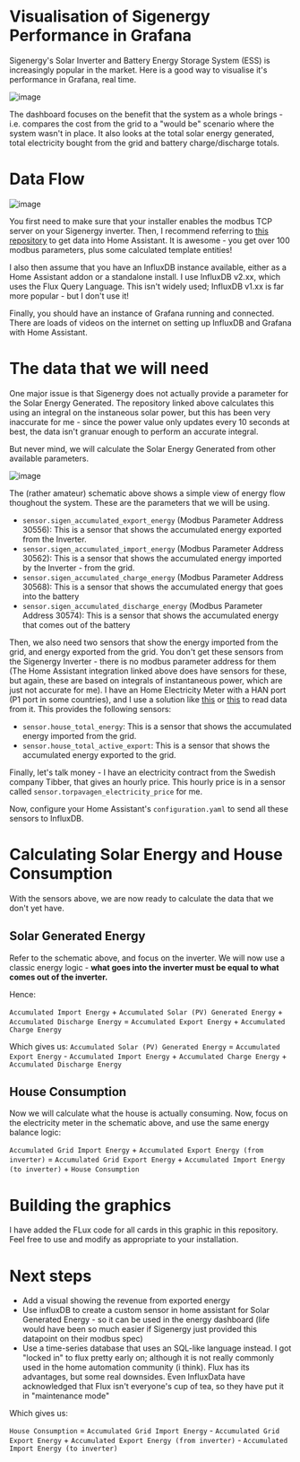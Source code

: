 # Visualisation of Sigenergy Performance in Grafana
Sigenergy's Solar Inverter and Battery Energy Storage System (ESS) is increasingly popular in the market. Here is a good way to visualise it's performance in Grafana, real time. 

![image](https://github.com/user-attachments/assets/bc90773f-f1a0-4dc2-81e8-30e5e9921b73)

The dashboard focuses on the benefit that the system as a whole brings - i.e. compares the cost from the grid to a "would be" scenario where the system wasn't in place. It also looks at the total solar energy generated, total electricity bought from the grid and battery charge/discharge totals.

# Data Flow

![image](https://github.com/user-attachments/assets/174b649d-ea0a-4513-880a-a5bb16330b9d)

You first need to make sure that your installer enables the modbus TCP server on your Sigenergy inverter. Then, I recommend referring to [this repository](https://github.com/TypQxQ/Sigenergy-Home-Assistant-Integration) to get data into Home Assistant. It is awesome - you get over 100 modbus parameters, plus some calculated template entities!

I also then assume that you have an InfluxDB instance available, either as a Home Assistant addon or a standalone install. I use InfluxDB v2.xx, which uses the Flux Query Language. This isn't widely used; InfluxDB v1.xx is far more popular - but I don't use it! 

Finally, you should have an instance of Grafana running and connected. There are loads of videos on the internet on setting up InfluxDB and Grafana with Home Assistant. 

# The data that we will need

One major issue is that Sigenergy does not actually provide a parameter for the Solar Energy Generated. The repository linked above calculates this using an integral on the instaneous solar power, but this has been very inaccurate for me - since the power value only updates every 10 seconds at best, the data isn't granuar enough to perform an accurate integral. 

But never mind, we will calculate the Solar Energy Generated from other available parameters.

![image](https://github.com/user-attachments/assets/22ebc303-4ee6-40fe-bf4c-b8371d26d84a)

The (rather amateur) schematic above shows a simple view of energy flow thoughout the system. These are the parameters that we will be using.

- ```sensor.sigen_accumulated_export_energy``` (Modbus Parameter Address 30556): This is a sensor that shows the accumulated energy exported from the Inverter.
- ```sensor.sigen_accumulated_import_energy``` (Modbus Parameter Address 30562): This is a sensor that shows the accumulated energy imported by the Inverter - from the grid.
- ```sensor.sigen_accumulated_charge_energy``` (Modbus Parameter Address 30568): This is a sensor that shows the accumulated energy that goes into the battery
- ```sensor.sigen_accumulated_discharge_energy``` (Modbus Parameter Address 30574): This is a sensor that shows the accumulated energy that comes out of the battery

Then, we also need two sensors that show the energy imported from the grid, and energy exported from the grid. You don't get these sensors from the Sigenergy Inverter - there is no modbus parameter address for them (The Home Assistant integration linked above does have sensors for these, but again, these are based on integrals of instantaneous power, which are just not accurate for me). I have an Home Electricity Meter with a HAN port (P1 port in some countries), and I use a solution like [this](https://www.zuidwijk.com/product/slimmelezer-plus/) or [this](https://www.amsleser.no/) to read data from it. This provides the following sensors: 

- ```sensor.house_total_energy```: This is a sensor that shows the accumulated energy imported from the grid.
- ```sensor.house_total_active_export```: This is a sensor that shows the accumulated energy exported to the grid.

Finally, let's talk money - I have an electricity contract from the Swedish company Tibber, that gives an hourly price. This hourly price is in a sensor called ```sensor.torpavagen_electricity_price``` for me.

Now, configure your Home Assistant's ```configuration.yaml``` to send all these sensors to InfluxDB.

# Calculating Solar Energy and House Consumption

With the sensors above, we are now ready to calculate the data that we don't yet have.

## Solar Generated Energy

Refer to the schematic above, and focus on the inverter. We will now use a classic energy logic - **what goes into the inverter must be equal to what comes out of the inverter.**

Hence: 

```Accumulated Import Energy``` + ```Accumulated Solar (PV) Generated Energy``` + ```Accumulated Discharge Energy``` = ```Accumulated Export Energy``` + ```Accumulated Charge Energy```

Which gives us:
```Accumulated Solar (PV) Generated Energy``` = ```Accumulated Export Energy``` - ```Accumulated Import Energy``` + ```Accumulated Charge Energy``` + ```Accumulated Discharge Energy```

## House Consumption 

Now we will calculate what the house is actually consuming. Now, focus on the electricity meter in the schematic above, and use the same energy balance logic:

```Accumulated Grid Import Energy``` + ```Accumulated Export Energy (from inverter)``` = ```Accumulated Grid Export Energy``` + ```Accumulated Import Energy (to inverter)``` + ```House Consumption```

# Building the graphics
I have added the FLux code for all cards in this graphic in this repository. Feel free to use and modify as appropriate to your installation. 

# Next steps
- Add a visual showing the revenue from exported energy
- Use influxDB to create a custom sensor in home assistant for Solar Generated Energy - so it can be used in the energy dashboard (life would have been so much easier if Sigenergy just provided this datapoint on their modbus spec)
- Use a time-series database that uses an SQL-like language instead. I got "locked in" to flux pretty early on; although it is not really commonly used in the home automation community (i think). Flux has its advantages, but some real downsides. Even InfluxData have acknowledged that Flux isn't everyone's cup of tea, so they have put it in "maintenance mode"

Which gives us:

```House Consumption``` = ```Accumulated Grid Import Energy``` - ```Accumulated Grid Export Energy``` + ```Accumulated Export Energy (from inverter)``` - ```Accumulated Import Energy (to inverter)```
